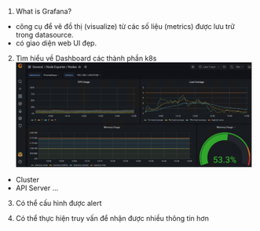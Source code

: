 1. What is Grafana?
- công cụ để vẽ đồ thị (visualize) từ các số liệu (metrics) được lưu trữ trong datasource.
- có giao diện web UI đẹp.

2. Tìm hiểu về Dashboard các thành phần k8s
![Node Dashboard](https://github.com/hieunt84/play-k8s-prometheus/blob/master/05-access-GrafanaUI/images/node-dashboard.png)
- Cluster
- API Server
...

3. Có thể cấu hình được alert

4. Có thể thực hiện truy vấn để nhận được nhiều thông tin hơn